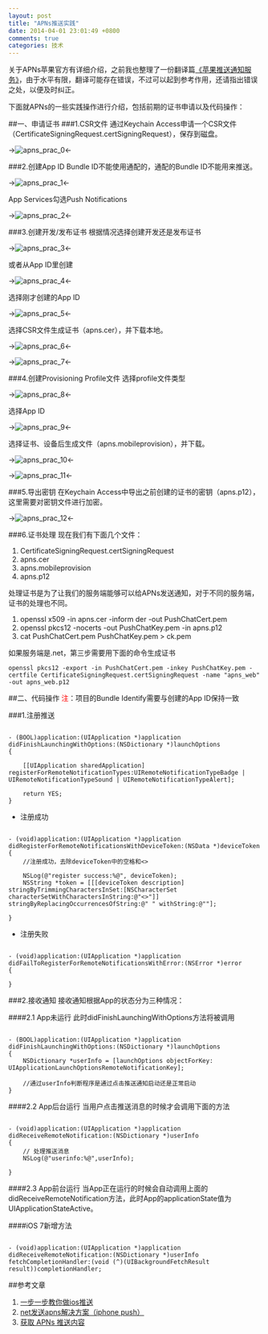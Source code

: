 ```yaml
---
layout: post
title: "APNs推送实践"
date: 2014-04-01 23:01:49 +0800
comments: true
categories: 技术
---
```



关于APNs苹果官方有详细介绍，之前我也整理了一份翻译篇[《苹果推送通知服务》](http://victorjiang.github.io/blog/2014/04/01/yi-ping-guo-tui-song-tong-zhi-fu-wu/)，由于水平有限，翻译可能存在错误，不过可以起到参考作用，还请指出错误之处，以便及时纠正。

下面就APNs的一些实践操作进行介绍，包括前期的证书申请以及代码操作：

##一、申请证书
###1.CSR文件
通过Keychain Access申请一个CSR文件（CertificateSigningRequest.certSigningRequest），保存到磁盘。
<!--添加图片1-->
->![apns_prac_0](http://victorjiang.github.io/images/2014/apns_prac_0.png)<-

###2.创建App ID
Bundle ID不能使用通配的，通配的Bundle ID不能用来推送。
<!--添加图片2-->
->![apns_prac_1](http://victorjiang.github.io/images/2014/apns_prac_1.png)<-

App Services勾选Push Notifications
<!--添加图片3-->
->![apns_prac_2](http://victorjiang.github.io/images/2014/apns_prac_2.png)<-

###3.创建开发/发布证书
根据情况选择创建开发还是发布证书
<!--添加图片4-->
->![apns_prac_3](http://victorjiang.github.io/images/2014/apns_prac_3.png)<-
  
  或者从App ID里创建
<!--添加图片5-->
->![apns_prac_4](http://victorjiang.github.io/images/2014/apns_prac_4.png)<-

选择刚才创建的App ID
<!--添加图片6-->
->![apns_prac_5](http://victorjiang.github.io/images/2014/apns_prac_5.png)<-

选择CSR文件生成证书（apns.cer），并下载本地。
<!--添加图片7-->
->![apns_prac_6](http://victorjiang.github.io/images/2014/apns_prac_6.png)<-
<!--添加图片8-->
->![apns_prac_7](http://victorjiang.github.io/images/2014/apns_prac_7.png)<-

###4.创建Provisioning Profile文件
选择profile文件类型
<!--添加图片9-->
->![apns_prac_8](http://victorjiang.github.io/images/2014/apns_prac_8.png)<-

选择App ID
<!--添加图片10-->
->![apns_prac_9](http://victorjiang.github.io/images/2014/apns_prac_9.png)<-

选择证书、设备后生成文件（apns.mobileprovision），并下载。
<!--添加图片11-->
->![apns_prac_10](http://victorjiang.github.io/images/2014/apns_prac_10.png)<-
<!--添加图片12-->
->![apns_prac_11](http://victorjiang.github.io/images/2014/apns_prac_11.png)<-

###5.导出密钥
在Keychain Access中导出之前创建的证书的密钥（apns.p12），这里需要对密钥文件进行加密。
<!--添加图片13-->
->![apns_prac_12](http://victorjiang.github.io/images/2014/apns_prac_12.png)<-

###6.证书处理
现在我们有下面几个文件：

1. CertificateSigningRequest.certSigningRequest
2. apns.cer
3. apns.mobileprovision
4. apns.p12

处理证书是为了让我们的服务端能够可以给APNs发送通知，对于不同的服务端，证书的处理也不同。

1. openssl x509 -in apns.cer -inform der -out PushChatCert.pem
2. openssl pkcs12 -nocerts -out PushChatKey.pem -in apns.p12
3. cat PushChatCert.pem PushChatKey.pem > ck.pem

如果服务端是.net，第三步需要用下面的命令生成证书

	openssl pkcs12 -export -in PushChatCert.pem -inkey PushChatKey.pem -certfile CertificateSigningRequest.certSigningRequest -name "apns_web" -out apns_web.p12

##二、代码操作
<font color='red'>注</font>：项目的Bundle Identify需要与创建的App ID保持一致

###1.注册推送
<pre><code>
- (BOOL)application:(UIApplication *)application didFinishLaunchingWithOptions:(NSDictionary *)launchOptions
{

    [[UIApplication sharedApplication] registerForRemoteNotificationTypes:UIRemoteNotificationTypeBadge | UIRemoteNotificationTypeSound | UIRemoteNotificationTypeAlert];

    return YES;
}
</code></pre>

* 注册成功

<pre><code>
- (void)application:(UIApplication *)application didRegisterForRemoteNotificationsWithDeviceToken:(NSData *)deviceToken
{
	//注册成功，去除deviceToken中的空格和<>
    
    NSLog(@"register success:%@", deviceToken);
    NSString *token = [[[deviceToken description] stringByTrimmingCharactersInSet:[NSCharacterSet characterSetWithCharactersInString:@"<>"]] stringByReplacingOccurrencesOfString:@" " withString:@""];
    
}
</code></pre>

* 注册失败

<pre><code>
- (void)application:(UIApplication *)application didFailToRegisterForRemoteNotificationsWithError:(NSError *)error
{
    
}
</code></pre>

###2.接收通知
接收通知根据App的状态分为三种情况：

####2.1 App未运行
此时didFinishLaunchingWithOptions方法将被调用
<pre><code>
- (BOOL)application:(UIApplication *)application didFinishLaunchingWithOptions:(NSDictionary *)launchOptions
{
	NSDictionary *userInfo = [launchOptions objectForKey: UIApplicationLaunchOptionsRemoteNotificationKey];
	
	//通过userInfo判断程序是通过点击推送通知启动还是正常启动
}
</code></pre>

####2.2 App后台运行
当用户点击推送消息的时候才会调用下面的方法
<pre><code>
- (void)application:(UIApplication *)application didReceiveRemoteNotification:(NSDictionary *)userInfo
{
    // 处理推送消息
    NSLog(@"userinfo:%@",userInfo);
    
}
</code></pre>
####2.3 App前台运行
当App正在运行的时候会自动调用上面的didReceiveRemoteNotification方法，此时App的applicationState值为UIApplicationStateActive。

####iOS 7新增方法
<pre><code>
- (void)application:(UIApplication *)application didReceiveRemoteNotification:(NSDictionary *)userInfo fetchCompletionHandler:(void (^)(UIBackgroundFetchResult result))completionHandler;
</code></pre>

##参考文章

1. [一步一步教你做ios推送](http://blog.csdn.net/showhilllee/article/details/8631734)
2. [net发送apns解决方案（iphone push）](http://blog.sina.com.cn/s/blog_4adf31ea010175wo.html)
3. [获取 APNs 推送内容](http://docs.jpush.cn/pages/viewpage.action?pageId=4259879)